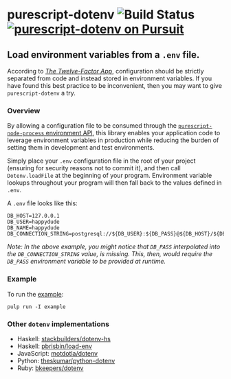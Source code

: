 # purescript-dotenv ![Build Status](https://img.shields.io/travis/nicholassaunders/purescript-dotenv.svg) [![purescript-dotenv on Pursuit](https://pursuit.purescript.org/packages/purescript-dotenv/badge)](https://pursuit.purescript.org/packages/purescript-dotenv)
## Load environment variables from a ```.env``` file.

According to [_The Twelve-Factor App_](https://12factor.net/config), configuration should be strictly separated from code and instead stored in environment variables. If you have found this best practice to be inconvenient, then you may want to give ```purescript-dotenv``` a try.

### Overview

By allowing a configuration file to be consumed through the [```purescript-node-process``` environment API](https://pursuit.purescript.org/packages/purescript-node-process/7.0.0/docs/Node.Process#v:getEnv), this library enables your application code to leverage environment variables in production while reducing the burden of setting them in development and test environments.

Simply place your ```.env``` configuration file in the root of your project (ensuring for security reasons not to commit it), and then call ```Dotenv.loadFile``` at the beginning of your program. Environment variable lookups throughout your program will then fall back to the values defined in ```.env```.

A ```.env``` file looks like this:

```
DB_HOST=127.0.0.1
DB_USER=happydude
DB_NAME=happydude
DB_CONNECTION_STRING=postgresql://${DB_USER}:${DB_PASS}@${DB_HOST}/${DB_NAME}
```

_Note: In the above example, you might notice that ```DB_PASS``` interpolated into the ```DB_CONNECTION_STRING``` value, is missing. This, then, would require the ```DB_PASS``` environment variable to be provided at runtime._

### Example
To run the [example](example/Main.purs):
```
pulp run -I example
```

### Other ```dotenv``` implementations
* Haskell: [stackbuilders/dotenv-hs](https://github.com/stackbuilders/dotenv-hs)
* Haskell: [pbrisbin/load-env](https://github.com/pbrisbin/load-env)
* JavaScript: [motdotla/dotenv](http://github.com/motdotla/dotenv)
* Python: [theskumar/python-dotenv](https://github.com/theskumar/python-dotenv)
* Ruby: [bkeepers/dotenv](https://github.com/bkeepers/dotenv)
